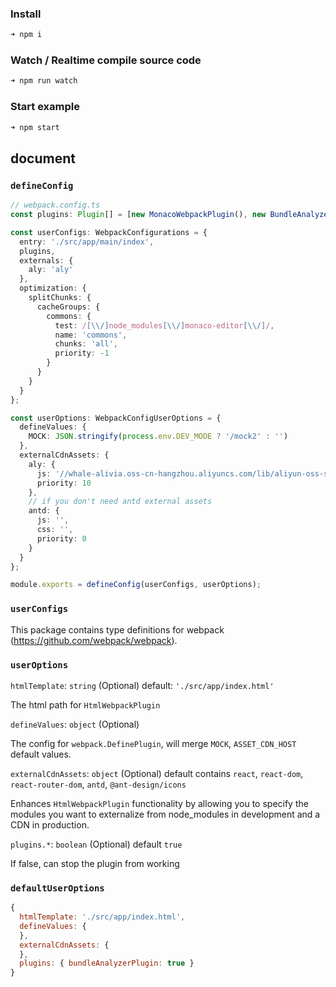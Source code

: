 ### Install

```sh
➜ npm i
```

### Watch / Realtime compile source code

```sh
➜ npm run watch
```

### Start example

```sh
➜ npm start
```

## document

### **`defineConfig`**

```typescript
// webpack.config.ts
const plugins: Plugin[] = [new MonacoWebpackPlugin(), new BundleAnalyzerPlugin()];

const userConfigs: WebpackConfigurations = {
  entry: './src/app/main/index',
  plugins,
  externals: {
    aly: 'aly'
  },
  optimization: {
    splitChunks: {
      cacheGroups: {
        commons: {
          test: /[\\/]node_modules[\\/]monaco-editor[\\/]/,
          name: 'commons',
          chunks: 'all',
          priority: -1
        }
      }
    }
  }
};

const userOptions: WebpackConfigUserOptions = {
  defineValues: {
    MOCK: JSON.stringify(process.env.DEV_MODE ? '/mock2' : '')
  },
  externalCdnAssets: {
    aly: {
      js: '//whale-alivia.oss-cn-hangzhou.aliyuncs.com/lib/aliyun-oss-sdk.6.10.0.min.js',
      priority: 10
    },
    // if you don't need antd external assets
    antd: {
      js: '',
      css: '',
      priority: 0
    }
  }
};

module.exports = defineConfig(userConfigs, userOptions);
```

### **`userConfigs`**

This package contains type definitions for webpack (https://github.com/webpack/webpack).

### **`userOptions`**

`htmlTemplate`: `string` (Optional) default: `'./src/app/index.html'`

The html path for `HtmlWebpackPlugin`

`defineValues`: `object` (Optional)

The config for `webpack.DefinePlugin`, will merge `MOCK`, `ASSET_CDN_HOST` default values.

`externalCdnAssets`: `object` (Optional) default contains `react`, `react-dom`, `react-router-dom`, `antd`, `@ant-design/icons`

Enhances `HtmlWebpackPlugin` functionality by allowing you to specify the modules you want to externalize from node_modules in development and a CDN in production.

`plugins.*`: `boolean` (Optional) default `true`

If false, can stop the plugin from working

### **`defaultUserOptions`**

```js
{
  htmlTemplate: './src/app/index.html',
  defineValues: {
  },
  externalCdnAssets: {
  },
  plugins: { bundleAnalyzerPlugin: true }
}
```
